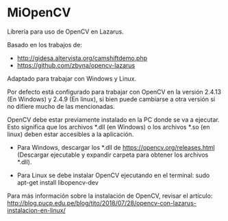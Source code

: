 # MiOpenCV
Librería para uso de OpenCV en Lazarus.

Basado en los trabajos de:
* http://gidesa.altervista.org/camshiftdemo.php
* https://github.com/zbyna/opencv-lazarus


Adaptado para trabajar con Windows y Linux. 

Por defecto está configurado para trabajar con OpenCV en la versión 2.4.13 (En Windows) y 2.4.9 (En linux), si bien puede cambiarse a otra versión si no difiere mucho de las mencionadas.

OpenCV debe estar previamente instalado en la PC donde se va a ejecutar. Esto significa que los archivos *.dll (en Windows) o los archivos *.so (en linux) deben estar accesibles a la aplicación.

* Para Windows, descargar los *.dll de https://opencv.org/releases.html (Descargar ejecutable y expandir carpeta para obtener los archivos *.dll).

* Para Linux se debe instalar OpenCV ejecutando en el terminal: sudo apt-get install libopencv-dev

Para más información sobre la instalación de OpenCV, revisar el artículo: http://blog.pucp.edu.pe/blog/tito/2018/07/28/opencv-con-lazarus-instalacion-en-linux/
